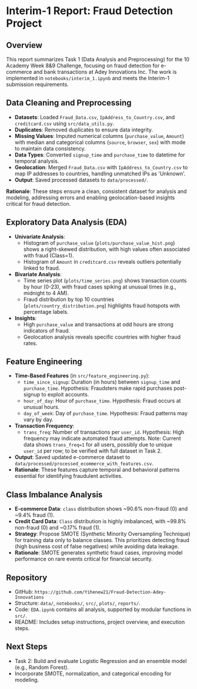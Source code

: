 # Interim-1 Report: Fraud Detection Project

## Overview
This report summarizes Task 1 (Data Analysis and Preprocessing) for the 10 Academy Week 8&9 Challenge, focusing on fraud detection for e-commerce and bank transactions at Adey Innovations Inc. The work is implemented in `notebooks/interim_1.ipynb` and meets the Interim-1 submission requirements.

## Data Cleaning and Preprocessing
- **Datasets**: Loaded `Fraud_Data.csv`, `IpAddress_to_Country.csv`, and `creditcard.csv` using `src/data_utils.py`.
- **Duplicates**: Removed duplicates to ensure data integrity.
- **Missing Values**: Imputed numerical columns (`purchase_value`, `Amount`) with median and categorical columns (`source`, `browser`, `sex`) with mode to maintain data consistency.
- **Data Types**: Converted `signup_time` and `purchase_time` to datetime for temporal analysis.
- **Geolocation**: Merged `Fraud_Data.csv` with `IpAddress_to_Country.csv` to map IP addresses to countries, handling unmatched IPs as 'Unknown'.
- **Output**: Saved processed datasets to `data/processed/`.

**Rationale**: These steps ensure a clean, consistent dataset for analysis and modeling, addressing errors and enabling geolocation-based insights critical for fraud detection.

## Exploratory Data Analysis (EDA)
- **Univariate Analysis**:
  - Histogram of `purchase_value` (`plots/purchase_value_hist.png`) shows a right-skewed distribution, with high values often associated with fraud (Class=1).
  - Histogram of `Amount` in `creditcard.csv` reveals outliers potentially linked to fraud.
- **Bivariate Analysis**:
  - Time series plot (`plots/time_series.png`) shows transaction counts by hour (0-23), with fraud cases spiking at unusual times (e.g., midnight to 4 AM).
  - Fraud distribution by top 10 countries (`plots/country_distribution.png`) highlights fraud hotspots with percentage labels.
- **Insights**:
  - High `purchase_value` and transactions at odd hours are strong indicators of fraud.
  - Geolocation analysis reveals specific countries with higher fraud rates.

## Feature Engineering
- **Time-Based Features** (in `src/feature_engineering.py`):
  - `time_since_signup`: Duration (in hours) between `signup_time` and `purchase_time`. Hypothesis: Fraudsters make rapid purchases post-signup to exploit accounts.
  - `hour_of_day`: Hour of `purchase_time`. Hypothesis: Fraud occurs at unusual hours.
  - `day_of_week`: Day of `purchase_time`. Hypothesis: Fraud patterns may vary by day.
- **Transaction Frequency**:
  - `trans_freq`: Number of transactions per `user_id`. Hypothesis: High frequency may indicate automated fraud attempts. Note: Current data shows `trans_freq=1` for all users, possibly due to unique `user_id` per row; to be verified with full dataset in Task 2.
- **Output**: Saved updated e-commerce dataset to `data/processed/processed_ecommerce_with_features.csv`.
- **Rationale**: These features capture temporal and behavioral patterns essential for identifying fraudulent activities.

## Class Imbalance Analysis
- **E-commerce Data**: `class` distribution shows ~90.6% non-fraud (0) and ~9.4% fraud (1).
- **Credit Card Data**: `Class` distribution is highly imbalanced, with ~99.8% non-fraud (0) and ~0.17% fraud (1).
- **Strategy**: Propose SMOTE (Synthetic Minority Oversampling Technique) for training data only to balance classes. This prioritizes detecting fraud (high business cost of false negatives) while avoiding data leakage.
- **Rationale**: SMOTE generates synthetic fraud cases, improving model performance on rare events critical for financial security.

## Repository
- GitHub: `https://github.com/Yihenew21/Fraud-Detection-Adey-Innovations`
- Structure: `data/`, `notebooks/`, `src/`, `plots/`, `reports/`.
- Code: `EDA.ipynb` contains all analysis, supported by modular functions in `src/`.
- README: Includes setup instructions, project overview, and execution steps.

## Next Steps
- Task 2: Build and evaluate Logistic Regression and an ensemble model (e.g., Random Forest).
- Incorporate SMOTE, normalization, and categorical encoding for modeling.